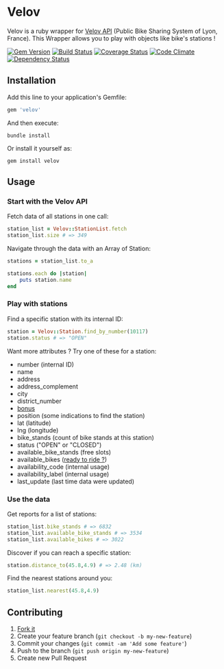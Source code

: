 # Velov

Velov is a ruby wrapper for [Velov API](https://download.data.grandlyon.com/ws/smartdata/jcd_jcdecaux.jcdvelov.json) (Public Bike Sharing System of Lyon, France). This Wrapper allows you to play with objects like bike's stations !

[![Gem Version](https://badge.fury.io/rb/velov.svg)](http://badge.fury.io/rb/velov)
[![Build Status](https://travis-ci.org/pbechu/velov.svg?branch=v0.1.4)](https://travis-ci.org/pbechu/velov)
[![Coverage Status](https://img.shields.io/coveralls/pbechu/velov.svg)](https://coveralls.io/r/pbechu/velov?branch=master)
[![Code Climate](https://codeclimate.com/github/pbechu/velov/badges/gpa.svg)](https://codeclimate.com/github/pbechu/velov)
[![Dependency Status](https://gemnasium.com/pbechu/velov.svg)](https://gemnasium.com/pbechu/velov)

## Installation

Add this line to your application's Gemfile:

```ruby
gem 'velov'
```

And then execute:

```console
bundle install
```

Or install it yourself as:

```console
gem install velov
```

## Usage

### Start with the Velov API

Fetch data of all stations in one call:

```ruby
station_list = Velov::StationList.fetch
station_list.size # => 349
```

Navigate through the data with an Array of Station:

```ruby
stations = station_list.to_a

stations.each do |station|
    puts station.name
end
```

### Play with stations

Find a specific station with its internal ID:

```ruby
station = Velov::Station.find_by_number(10117)
station.status # => "OPEN"
```

Want more attributes ? Try one of these for a station:
- number (internal ID)
- name
- address
- address_complement
- city
- district_number
- [bonus](http://www.velov.grandlyon.com/FAQ-Question-Reponse.59+M55f945504e2.0.html)
- position (some indications to find the station)
- lat (latitude)
- lng (longitude)
- bike_stands (count of bike stands at this station)
- status ("OPEN" or "CLOSED")
- available_bike_stands (free slots)
- available_bikes ([ready to ride ?](http://www.annivelov.fr/))
- availability_code (internal usage)
- availability_label (internal usage)
- last_update (last time data were updated)

### Use the data

Get reports for a list of stations:

```ruby
station_list.bike_stands # => 6832
station_list.available_bike_stands # => 3534
station_list.available_bikes # => 3022
```

Discover if you can reach a specific station:

```ruby
station.distance_to(45.8,4.9) # => 2.48 (km)
```

Find the nearest stations around you:

```ruby
station_list.nearest(45.8,4.9)
```

## Contributing

1. [Fork it](http://github.com/pbechu/velov/fork)
2. Create your feature branch (`git checkout -b my-new-feature`)
3. Commit your changes (`git commit -am 'Add some feature'`)
4. Push to the branch (`git push origin my-new-feature`)
5. Create new Pull Request
